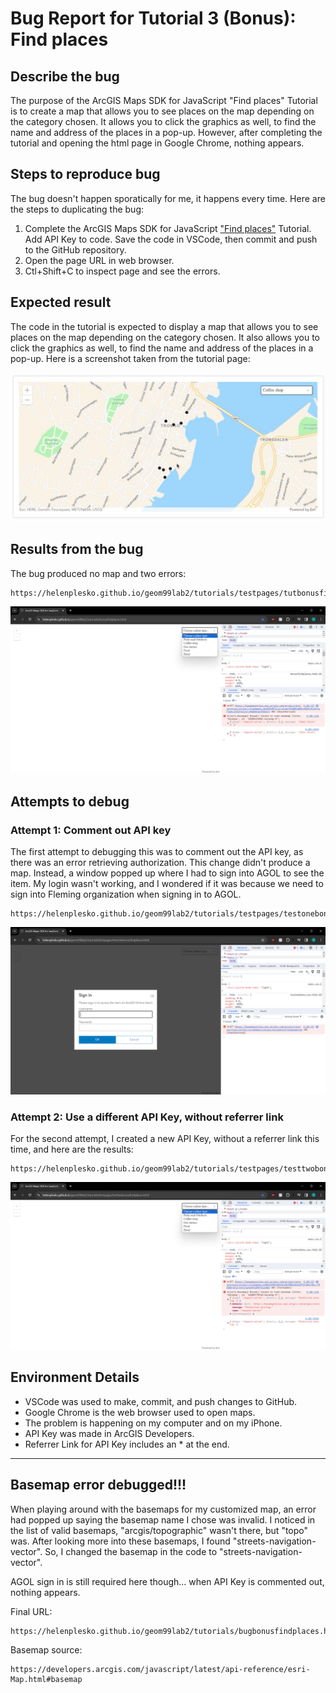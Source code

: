 # Bug Report for Tutorial 3 (Bonus): Find places

## Describe the bug

The purpose of the ArcGIS Maps SDK for JavaScript "Find places" Tutorial is to create a map that allows you to see places on the map depending on the category chosen. It allows you to click the graphics as well, to find the name and address of the places in a pop-up. However, after completing the tutorial and opening the html page in Google Chrome, nothing appears.

## Steps to reproduce bug

The bug doesn't happen sporatically for me, it happens every time. Here are the steps to duplicating the bug:

1. Complete the ArcGIS Maps SDK for JavaScript ["Find places"](https://developers.arcgis.com/javascript/latest/tutorials/find-places/) Tutorial. Add API Key to code. Save the code in VSCode, then commit and push to the GitHub repository. 
2. Open the page URL in web browser.
3. Ctl+Shift+C to inspect page and see the errors.

## Expected result

The code in the tutorial is expected to display a map that allows you to see places on the map depending on the category chosen. It also allows you to click the graphics as well, to find the name and address of the places in a pop-up. Here is a screenshot taken from the tutorial page:

![Expected Result](/tutorials/bugimages/expectedbonusfindplaces.png)

## Results from the bug

The bug produced no map and two errors:

```
https://helenplesko.github.io/geom99lab2/tutorials/testpages/tutbonusfindplaces.html
```

![Errors](/tutorials/bugimages/bugbonusfindplaces.png)

## Attempts to debug

### Attempt 1: Comment out API key

The first attempt to debugging this was to comment out the API key, as there was an error retrieving authorization. This change didn't produce a map. Instead, a window popped up where I had to sign into AGOL to see the item. My login wasn't working, and I wondered if it was because we need to sign into Fleming organization when signing in to AGOL.

```
https://helenplesko.github.io/geom99lab2/tutorials/testpages/testonebonusfindplaces.html
```

![Attempt 1 results](/tutorials/bugimages/testonebonusfindplaces.png)

### Attempt 2: Use a different API Key, without referrer link

For the second attempt, I created a new API Key, without a referrer link this time, and here are the results:

```
https://helenplesko.github.io/geom99lab2/tutorials/testpages/testtwobonusfindplaces.html
```

![Attempt 2 results](/tutorials/bugimages/testtwobonusfindplaces.png)

## Environment Details

- VSCode was used to make, commit, and push changes to GitHub.
- Google Chrome is the web browser used to open maps.
- The problem is happening on my computer and on my iPhone.
- API Key was made in ArcGIS Developers.
- Referrer Link for API Key includes an * at the end.

---

## Basemap error debugged!!!

When playing around with the basemaps for my customized map, an error had popped up saying the basemap name I chose was invalid. I noticed in the list of valid basemaps, "arcgis/topographic" wasn't there, but "topo" was. After looking more into these basemaps, I found "streets-navigation-vector". So, I changed the basemap in the code to "streets-navigation-vector". 

AGOL sign in is still required here though... when API Key is commented out, nothing appears.

Final URL: 
```
https://helenplesko.github.io/geom99lab2/tutorials/bugbonusfindplaces.html
```

Basemap source: 
```
https://developers.arcgis.com/javascript/latest/api-reference/esri-Map.html#basemap
```
